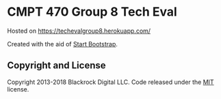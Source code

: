 # CMPT 470 Group 8 Tech Eval

Hosted on https://techevalgroup8.herokuapp.com/

Created with the aid of [Start Bootstrap](http://startbootstrap.com/).

## Copyright and License

Copyright 2013-2018 Blackrock Digital LLC. Code released under the [MIT](https://github.com/calmel/techeval/blob/master/LICENSE) license.

